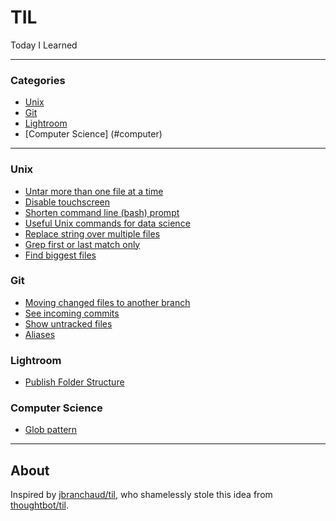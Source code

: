 # TIL
Today I Learned

---

### Categories

* [Unix](#unix)
* [Git](#git)
* [Lightroom](#lightroom)
* [Computer Science] (#computer)

---

### Unix
- [Untar more than one file at a time](unix/untar-more-than-one-file.md)
- [Disable touchscreen](unix/disable-touchscreen.md)
- [Shorten command line (bash) prompt](unix/shorten-command-line-bash-prompt.md)
- [Useful Unix commands for data science](unix/commands-data-science.md)
- [Replace string over multiple files](unix/replace-string-over-multiple-files.md)
- [Grep first or last match only](unix/grep-first-or-last-match.md)
- [Find biggest files](unix/find-biggest-files.md)

### Git
- [Moving changed files to another branch](git/moving-changed-files-to-another-branch.md)
- [See incoming commits](git/see-incoming-commits.md)
- [Show untracked files](git/show-all-untracked-files.md)
- [Aliases](git/aliases.md)

### Lightroom
- [Publish Folder Structure](lightroom/publish-folder-structure.md)

### Computer Science
- [Glob pattern](computer/glob-pattern.md) 

---

## About
Inspired by [jbranchaud/til](https://github.com/jbranchaud/til), who shamelessly stole this idea from
[thoughtbot/til](https://github.com/thoughtbot/til).

